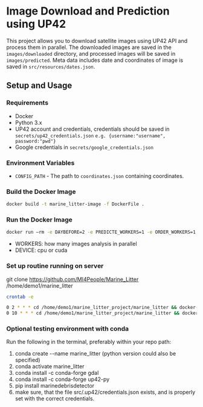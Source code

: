 
# Image Download and Prediction using UP42

This project allows you to download satellite images using UP42 API and process them in parallel. The downloaded images are saved in the `images/downloaded` directory, and processed images will be saved in `images/predicted`. Meta data includes date and coordinates of image is saved in `src/resources/dates.json`.

## Setup and Usage

### Requirements

- Docker
- Python 3.x
- UP42 account and credentials, credentials should be saved in `secrets/up42_credentials.json`
`e.g. {username:"username", password:"pwd"}`
- Google credentials in `secrets/google_credentials.json`

### Environment Variables

- `CONFIG_PATH` - The path to `coordinates.json` containing coordinates.

### Build the Docker Image

```bash
docker build -t marine_litter-image -f DockerFile .
```

### Run the Docker Image

```bash
docker run —rm -e DAYBEFORE=2 -e PREDICTE_WORKERS=1 -e ORDER_WORKERS=1 -e DEVICE="cpu“ marine_litter-image
```

- WORKERS: how many images analysis in parallel
- DEVICE: cpu or cuda

### Set up routine running on server

git clone https://github.com/MI4People/Marine_Litter /home/demo1/marine_litter

```bash
crontab -e
```
```bash
0 2 * * * cd /home/demo1/marine_litter_project/marine_litter && docker-compose up && docker-compose logs > /home/demo1/marine_litter_project/logs/docker_logs_$(date +\%Y-\%m-\%d_\%H-\%M-\%S).log 2>&1
0 10 * * * cd /home/demo1/marine_litter_project/marine_litter && docker-compose down
```








### Optional testing environment with conda

Run the following in the terminal, preferably within your repo path:
1. conda create --name marine_litter (python version could also be specified)
2. conda activate marine_litter
3. conda install -c conda-forge gdal
4. conda install -c conda-forge up42-py
5. pip install marinedebrisdetector
6. make sure, that the file src/.up42/credentials.json exists, and is properly set with the correct credentials.